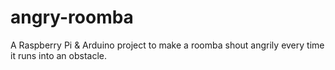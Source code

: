 # angry-roomba
A Raspberry Pi & Arduino project to make a roomba shout angrily every time it runs into an obstacle.
